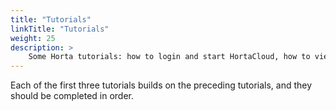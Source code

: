 ```yaml
---
title: "Tutorials"
linkTitle: "Tutorials"
weight: 25
description: >
    Some Horta tutorials: how to login and start HortaCloud, how to view images, and how to trace neurons
---
```


Each of the first three tutorials builds on the preceding tutorials, and they should be completed in order.